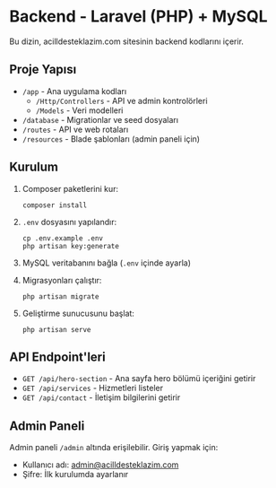 # Backend - Laravel (PHP) + MySQL

Bu dizin, acilldesteklazim.com sitesinin backend kodlarını içerir.

## Proje Yapısı

- `/app` - Ana uygulama kodları
  - `/Http/Controllers` - API ve admin kontrolörleri
  - `/Models` - Veri modelleri
- `/database` - Migrationlar ve seed dosyaları
- `/routes` - API ve web rotaları
- `/resources` - Blade şablonları (admin paneli için)

## Kurulum

1. Composer paketlerini kur:
   ```
   composer install
   ```

2. `.env` dosyasını yapılandır:
   ```
   cp .env.example .env
   php artisan key:generate
   ```

3. MySQL veritabanını bağla (`.env` içinde ayarla)

4. Migrasyonları çalıştır:
   ```
   php artisan migrate
   ```

5. Geliştirme sunucusunu başlat:
   ```
   php artisan serve
   ```

## API Endpoint'leri

- `GET /api/hero-section` - Ana sayfa hero bölümü içeriğini getirir
- `GET /api/services` - Hizmetleri listeler
- `GET /api/contact` - İletişim bilgilerini getirir

## Admin Paneli

Admin paneli `/admin` altında erişilebilir. Giriş yapmak için:

- Kullanıcı adı: admin@acilldesteklazim.com
- Şifre: İlk kurulumda ayarlanır 